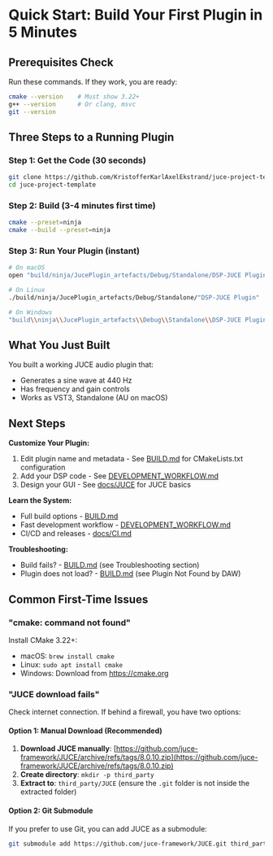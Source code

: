 # Quick Start: Build Your First Plugin in 5 Minutes

## Prerequisites Check

Run these commands. If they work, you are ready:

```bash
cmake --version    # Must show 3.22+
g++ --version      # Or clang, msvc
git --version
```

## Three Steps to a Running Plugin

### Step 1: Get the Code (30 seconds)

```bash
git clone https://github.com/KristofferKarlAxelEkstrand/juce-project-template.git
cd juce-project-template
```

### Step 2: Build (3-4 minutes first time)

```bash
cmake --preset=ninja
cmake --build --preset=ninja
```

### Step 3: Run Your Plugin (instant)

```bash
# On macOS
open "build/ninja/JucePlugin_artefacts/Debug/Standalone/DSP-JUCE Plugin.app"

# On Linux
./build/ninja/JucePlugin_artefacts/Debug/Standalone/"DSP-JUCE Plugin"

# On Windows
"build\\ninja\\JucePlugin_artefacts\\Debug\\Standalone\\DSP-JUCE Plugin.exe"
```

## What You Just Built

You built a working JUCE audio plugin that:

- Generates a sine wave at 440 Hz
- Has frequency and gain controls
- Works as VST3, Standalone (AU on macOS)

## Next Steps

**Customize Your Plugin:**

1. Edit plugin name and metadata - See [BUILD.md](BUILD.md) for CMakeLists.txt configuration
2. Add your DSP code - See [DEVELOPMENT_WORKFLOW.md](DEVELOPMENT_WORKFLOW.md)
3. Design your GUI - See [docs/JUCE](docs/JUCE) for JUCE basics

**Learn the System:**

- Full build options - [BUILD.md](BUILD.md)
- Fast development workflow - [DEVELOPMENT_WORKFLOW.md](DEVELOPMENT_WORKFLOW.md)
- CI/CD and releases - [docs/CI.md](docs/CI.md)

**Troubleshooting:**

- Build fails? - [BUILD.md](BUILD.md) (see Troubleshooting section)
- Plugin does not load? - [BUILD.md](BUILD.md) (see Plugin Not Found by DAW)

## Common First-Time Issues

### "cmake: command not found"

Install CMake 3.22+:

- macOS: `brew install cmake`
- Linux: `sudo apt install cmake`
- Windows: Download from <https://cmake.org>

### "JUCE download fails"

Check internet connection. If behind a firewall, you have two options:

#### Option 1: Manual Download (Recommended)

1. **Download JUCE manually**: [https://github.com/juce-framework/JUCE/archive/refs/tags/8.0.10.zip](https://github.com/juce-framework/JUCE/archive/refs/tags/8.0.10.zip)
2. **Create directory**: `mkdir -p third_party`
3. **Extract to**: `third_party/JUCE` (ensure the `.git` folder is not inside the extracted folder)

#### Option 2: Git Submodule

If you prefer to use Git, you can add JUCE as a submodule:

```bash
git submodule add https://github.com/juce-framework/JUCE.git third_party/JUCE
```
